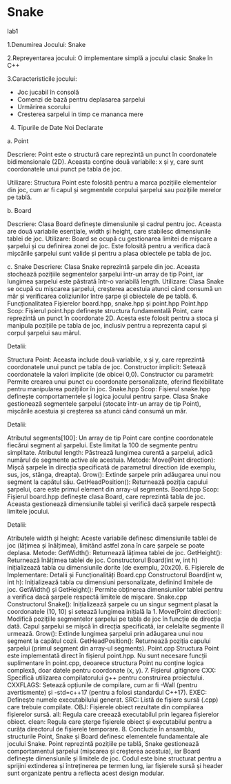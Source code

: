 # Snake
lab1

1.Denumirea Jocului:
Snake

2.Repreyentarea jocului:
O implementare simplă a jocului clasic Snake în C++

3.Caracteristicile jocului:
- Joc jucabil în consolă
- Comenzi de bază pentru deplasarea șarpelui
- Urmărirea scorului
- Cresterea sarpelui in timp ce mananca mere

4. Tipurile de Date Noi Declarate

a. Point

Descriere: Point este o structură care reprezintă un punct în coordonatele bidimensionale (2D). Aceasta conține două variabile: x și y, care sunt coordonatele unui punct pe tabla de joc.

Utilizare: Structura Point este folosită pentru a marca pozițiile elementelor din joc, cum ar fi capul și segmentele corpului șarpelui sau pozițiile merelor pe tablă.

b. Board

Descriere: Clasa Board definește dimensiunile și cadrul pentru joc. Aceasta are două variabile esențiale, width și height, care stabilesc dimensiunile tablei de joc.
Utilizare: Board se ocupă cu gestionarea limitei de mișcare a șarpelui și cu definirea zonei de joc. Este folosită pentru a verifica dacă mișcările șarpelui sunt valide și pentru a plasa obiectele pe tabla de joc.

c. Snake
Descriere: Clasa Snake reprezintă șarpele din joc. Aceasta stochează pozițiile segmentelor șarpelui într-un array de tip Point, iar lungimea șarpelui este păstrată într-o variabilă length.
Utilizare: Clasa Snake se ocupă cu mișcarea șarpelui, creșterea acestuia atunci când consumă un măr și verificarea coliziunilor între șarpe și obiectele de pe tablă.
6. Funcționalitatea Fișierelor board.hpp, snake.hpp și point.hpp
Point.hpp
Scop: Fișierul point.hpp definește structura fundamentală Point, care reprezintă un punct în coordonate 2D. Acesta este folosit pentru a stoca și manipula pozițiile pe tabla de joc, inclusiv pentru a reprezenta capul și corpul șarpelui sau mărul.

Detalii:

Structura Point: Aceasta include două variabile, x și y, care reprezintă coordonatele unui punct pe tabla de joc.
Constructor implicit: Setează coordonatele la valori implicite (de obicei 0,0).
Constructor cu parametri: Permite crearea unui punct cu coordonate personalizate, oferind flexibilitate pentru manipularea pozițiilor în joc.
Snake.hpp
Scop: Fișierul snake.hpp definește comportamentele și logica jocului pentru șarpe. Clasa Snake gestionează segmentele șarpelui (stocate într-un array de tip Point), mișcările acestuia și creșterea sa atunci când consumă un măr.

Detalii:

Atributul segments[100]: Un array de tip Point care conține coordonatele fiecărui segment al șarpelui. Este limitat la 100 de segmente pentru simplitate.
Atributul length: Păstrează lungimea curentă a șarpelui, adică numărul de segmente active ale acestuia.
Metode:
Move(Point direction): Mișcă șarpele în direcția specificată de parametrul direction (de exemplu, sus, jos, stânga, dreapta).
Grow(): Extinde șarpele prin adăugarea unui nou segment la capătul său.
GetHeadPosition(): Returnează poziția capului șarpelui, care este primul element din array-ul segments.
Board.hpp
Scop: Fișierul board.hpp definește clasa Board, care reprezintă tabla de joc. Aceasta gestionează dimensiunile tablei și verifică dacă șarpele respectă limitele jocului.

Detalii:

Atributele width și height: Aceste variabile definesc dimensiunile tablei de joc (lățimea și înălțimea), limitând astfel zona în care șarpele se poate deplasa.
Metode:
GetWidth(): Returnează lățimea tablei de joc.
GetHeight(): Returnează înălțimea tablei de joc.
Constructorul Board(int w, int h) inițializează tabla cu dimensiunile dorite (de exemplu, 20x20).
6. Fișierele de Implementare: Detalii și Funcționalități
Board.cpp
Constructorul Board(int w, int h): Inițializează tabla cu dimensiuni personalizate, definind limitele de joc.
GetWidth() și GetHeight(): Permite obținerea dimensiunilor tablei pentru a verifica dacă șarpele respectă limitele de mișcare.
Snake.cpp
Constructorul Snake(): Inițializează șarpele cu un singur segment plasat la coordonatele (10, 10) și setează lungimea inițială la 1.
Move(Point direction): Modifică pozițiile segmentelor șarpelui pe tabla de joc în funcție de direcția dată. Capul șarpelui se mișcă în direcția specificată, iar celelalte segmente îl urmează.
Grow(): Extinde lungimea șarpelui prin adăugarea unui nou segment la capătul cozii.
GetHeadPosition(): Returnează poziția capului șarpelui (primul segment din array-ul segments).
Point.cpp
Structura Point este implementată direct în fișierul point.hpp. Nu sunt necesare funcții suplimentare în point.cpp, deoarece structura Point nu conține logica complexă, doar datele pentru coordonate (x, y).
7. Fișierul .gitignore
CXX: Specifică utilizarea compilatorului g++ pentru construirea proiectului.
CXXFLAGS: Setează opțiunile de compilare, cum ar fi -Wall (pentru avertismente) și -std=c++17 (pentru a folosi standardul C++17).
EXEC: Definește numele executabilului generat.
SRC: Listă de fișiere sursă (.cpp) care trebuie compilate.
OBJ: Fișierele obiect rezultate din compilarea fișierelor sursă.
all: Regula care creează executabilul prin legarea fișierelor obiect.
clean: Regula care șterge fișierele obiect și executabilul pentru a curăța directorul de fișierele temporare.
8. Concluzie
În ansamblu, structurile Point, Snake și Board definesc elementele fundamentale ale jocului Snake. Point reprezintă pozițiile pe tablă, Snake gestionează comportamentul șarpelui (mișcarea și creșterea acestuia), iar Board definește dimensiunile și limitele de joc. Codul este bine structurat pentru a sprijini extinderea și întreținerea pe termen lung, iar fișierele sursă și header sunt organizate pentru a reflecta acest design modular.










